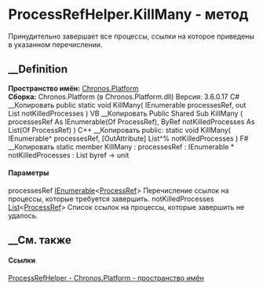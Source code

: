 # ProcessRefHelper.KillMany - метод
Принудительно завершает все процессы, ссылки на которое приведены в указанном
перечислении.
## __Definition
 **Пространство имён:** [Chronos.Platform](N_Chronos_Platform.htm)  
 **Сборка:** Chronos.Platform (в Chronos.Platform.dll) Версия: 3.6.0.17
C# __Копировать
     public static void KillMany(
    	IEnumerable<ProcessRef> processesRef,
    	out List<ProcessRef> notKilledProcesses
    )
VB __Копировать
     Public Shared Sub KillMany ( 
    	processesRef As IEnumerable(Of ProcessRef),
    	<OutAttribute> ByRef notKilledProcesses As List(Of ProcessRef)
    )
C++ __Копировать
     public:
    static void KillMany(
    	IEnumerable<ProcessRef>^ processesRef, 
    	[OutAttribute] List<ProcessRef>^% notKilledProcesses
    )
F# __Копировать
     static member KillMany : 
            processesRef : IEnumerable<ProcessRef> * 
            notKilledProcesses : List<ProcessRef> byref -> unit 
#### Параметры
processesRef
[IEnumerable](https://learn.microsoft.com/dotnet/api/system.collections.generic.ienumerable-1)<[ProcessRef](T_Chronos_Platform_Processes_ProcessRef.htm)>
    Перечисление ссылок на процессы, которые требуется завершить.
notKilledProcesses
[List](https://learn.microsoft.com/dotnet/api/system.collections.generic.list-1)<[ProcessRef](T_Chronos_Platform_Processes_ProcessRef.htm)>
    Список ссылок на процессы, которые завершить не удалось.
##  __См. также
#### Ссылки
[ProcessRefHelper - ](T_Chronos_Platform_ProcessRefHelper.htm)
[Chronos.Platform - пространство имён](N_Chronos_Platform.htm)
